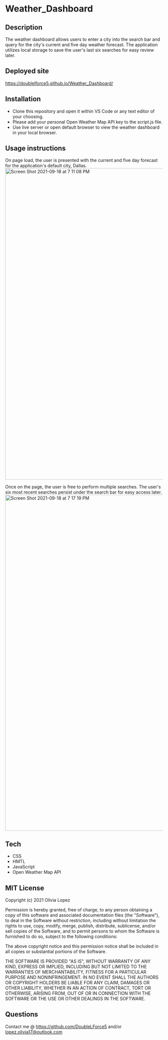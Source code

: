 # Weather_Dashboard

## Description
The weather dashboard allows users to enter a city into the search bar and query for the city's current and five day weather forecast. The application utilizes local storage to save the user's last six searches for easy review later. 

 
## Deployed site
https://doublelforce5.github.io/Weather_Dashboard/

## Installation
- Clone this repository and open it within VS Code or any text editor of your choosing.
- Please add your personal Open Weather Map API key to the script.js file. 
- Use live server or open default browser to view the weather dashboard in your local browser.  

## Usage instructions 
On page load, the user is presented with the current and five day forecast for the application's default city, Dallas.
<img width="992" alt="Screen Shot 2021-09-18 at 7 11 08 PM" src="https://user-images.githubusercontent.com/73543476/133911525-7adfc8ec-ae14-4b03-84ed-a3f016f6a5e7.png">

Once on the page, the user is free to perform multiple searches. The user's six most recent searches persist under the search bar for easy access later. 
<img width="1070" alt="Screen Shot 2021-09-18 at 7 17 19 PM" src="https://user-images.githubusercontent.com/73543476/133911599-6180c4fb-7dfd-49eb-a2b4-70781057f88c.png">

## Tech 
- CSS
- HMTL
- JavaScript
- Open Weather Map API

## MIT License
Copyright (c) 2021 Olivia Lopez

Permission is hereby granted, free of charge, to any person obtaining a copy
of this software and associated documentation files (the "Software"), to deal
in the Software without restriction, including without limitation the rights
to use, copy, modify, merge, publish, distribute, sublicense, and/or sell
copies of the Software, and to permit persons to whom the Software is
furnished to do so, subject to the following conditions:

The above copyright notice and this permission notice shall be included in all
copies or substantial portions of the Software.

THE SOFTWARE IS PROVIDED "AS IS", WITHOUT WARRANTY OF ANY KIND, EXPRESS OR
IMPLIED, INCLUDING BUT NOT LIMITED TO THE WARRANTIES OF MERCHANTABILITY,
FITNESS FOR A PARTICULAR PURPOSE AND NONINFRINGEMENT. IN NO EVENT SHALL THE
AUTHORS OR COPYRIGHT HOLDERS BE LIABLE FOR ANY CLAIM, DAMAGES OR OTHER
LIABILITY, WHETHER IN AN ACTION OF CONTRACT, TORT OR OTHERWISE, ARISING FROM,
OUT OF OR IN CONNECTION WITH THE SOFTWARE OR THE USE OR OTHER DEALINGS IN THE
SOFTWARE.

## Questions
Contact me @ https://github.com/DoubleLForce5 and/or lopez.olivia17@outlook.com 

